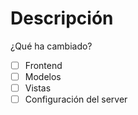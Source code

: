 # Descripción
¿Qué ha cambiado?
- [ ] Frontend
- [ ] Modelos
- [ ] Vistas
- [ ] Configuración del server
